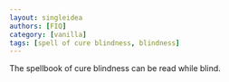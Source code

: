 ```yaml
---
layout: singleidea
authors: [FIQ]
category: [vanilla]
tags: [spell of cure blindness, blindness]
---
```

The spellbook of cure blindness can be read while blind.
